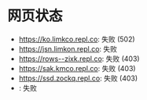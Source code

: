 # 网页状态
- https://ko.limkco.repl.co: 失败 (502)
- https://jsn.limkon.repl.co: 失败
- https://rows--zixk.repl.co: 失败 (403)
- https://sak.kmco.repl.co: 失败 (403)
- https://ssd.zockq.repl.co: 失败 (403)
- : 失败
